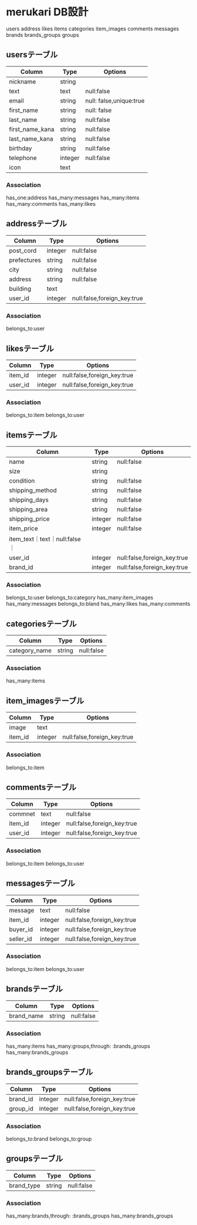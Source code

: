 # merukari DB設計
users
address
likes
items
categories
item_images
comments
messages
brands
brands_groups
groups

## usersテーブル
|Column|Type|Options|
|------|----|-------|
|nickname|string| |
|text|text|null:false|
|email|string|null: false,unique:true|
|first_name|string|null: false|
|last_name|string|null:false|
|first_name_kana|string|null:false|
|last_name_kana|string|null:false|
|birthday|string|null:false|
|telephone|integer|null:false|
|icon|text||
### Association
has_one:address
has_many:messages
has_many:items
has_many:comments
has_many:likes


## addressテーブル
|Column|Type|Options|
|------|----|-------|
|post_cord|integer|null:false|
|prefectures|string|null:false|
|city|string|null:false|
|address|string|null:false|
|building|text||
|user_id|integer|null:false,foreign_key:true|
### Association
belongs_to:user


## likesテーブル
|Column|Type|Options|
|------|----|-------|
|item_id|integer|null:false,foreign_key:true|
|user_id|integer|null:false,foreign_key:true|
### Association
belongs_to:item
belongs_to:user


## itemsテーブル
|Column|Type|Options|
|------|----|-------|
|name|string|null:false|
|size|string||
|condition|string|null:false|
|shipping_method|string|null:false|
|shipping_days|string|null:false|
|shipping_area|string|null:false|
|shipping_price|integer|null:false|
|item_price|integer|null:false|
|item_text｜text｜null:false｜
|user_id|integer|null:false,foreign_key:true|
|brand_id|integer|null:false,foreign_key:true|
### Association
belongs_to:user
belongs_to:category
has_many:item_images
has_many:messages
belongs_to:bland
has_many:likes
has_many:comments


## categoriesテーブル
|Column|Type|Options|
|------|----|-------|
|category_name|string|null:false|
### Association
has_many:items


## item_imagesテーブル
|Column|Type|Options|
|------|----|-------|
|image|text||
|item_id|integer|null:false,foreign_key:true|
### Association
belongs_to:item


## commentsテーブル
|Column|Type|Options|
|------|----|-------|
|commnet|text|null:false|
|item_id|integer|null:false,foreign_key:true|
|user_id|integer|null:false,foreign_key:true|
### Association
belongs_to:item
belongs_to:user


## messagesテーブル
|Column|Type|Options|
|------|----|-------|
|message|text|null:false|
|item_id|integer|null:false,foreign_key:true|
|buyer_id|integer|null:false,foreign_key:true|
|seller_id|integer|null:false,foreign_key:true|
### Association
belongs_to:item
belongs_to:user


## brandsテーブル
|Column|Type|Options|
|------|----|-------|
|brand_name|string|null:false|
### Association
has_many:items
has_many:groups,through: :brands_groups
has_many:brands_groups


## brands_groupsテーブル
|Column|Type|Options|
|------|----|-------|
|brand_id|integer|null:false,foreign_key:true|
|group_id|integer|null:false,foreign_key:true|
### Association
belongs_to:brand
belongs_to:group


## groupsテーブル
|Column|Type|Options|
|------|----|-------|
|brand_type|string|null:false|
### Association
has_many:brands,through: :brands_groups
has_many:brands_groups





































